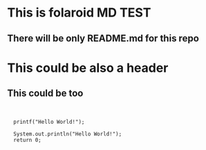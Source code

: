 
# This is folaroid MD TEST

## There will be only README.md for this repo

This could be also a header
===

This could be too
---------

![]()
-------

```
  printf("Hello World!");
  
  System.out.println("Hello World!");
  return 0;
```
